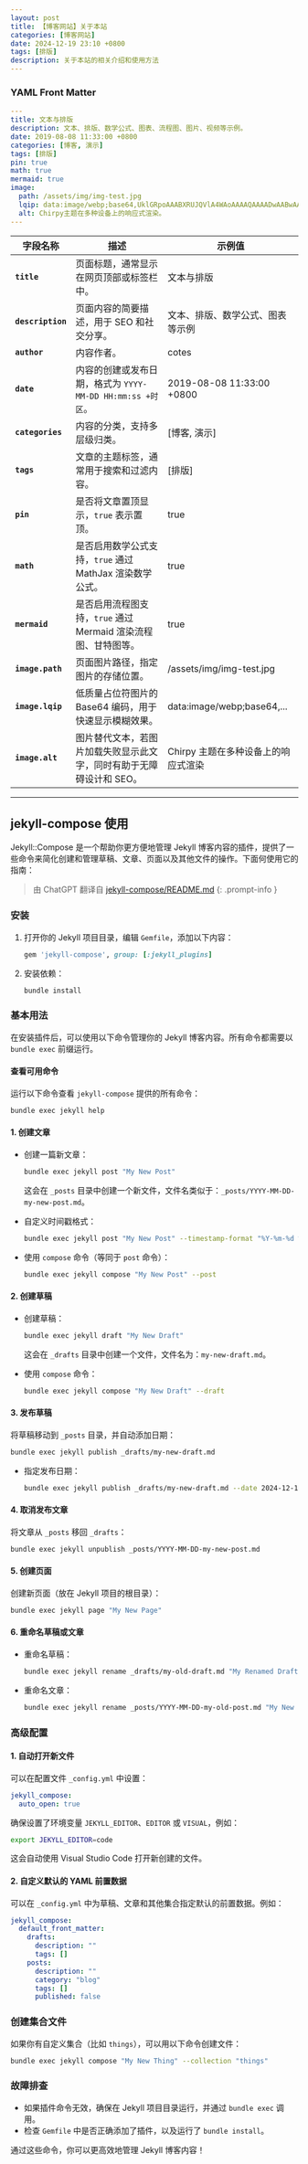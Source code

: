 ```yaml
---
layout: post
title: 【博客网站】关于本站
categories: [博客网站]
date: 2024-12-19 23:10 +0800
tags: [排版]
description: 关于本站的相关介绍和使用方法
---
```


### YAML Front Matter

```yaml
---
title: 文本与排版
description: 文本、排版、数学公式、图表、流程图、图片、视频等示例。
date: 2019-08-08 11:33:00 +0800
categories: [博客, 演示]
tags: [排版]
pin: true
math: true
mermaid: true
image:
  path: /assets/img/img-test.jpg
  lqip: data:image/webp;base64,UklGRpoAAABXRUJQVlA4WAoAAAAQAAAADwAABwAAQUxQSDIAAAARL0AmbZurmr57yyIiqE8oiG0bejIYEQTgqiDA9vqnsUSI6H+oAERp2HZ65qP/VIAWAFZQOCBCAAAA8AEAnQEqEAAIAAVAfCWkAALp8sF8rgRgAP7o9FDvMCkMde9PK7euH5M1m6VWoDXf2FkP3BqV0ZYbO6NA/VFIAAAA
  alt: Chirpy主题在多种设备上的响应式渲染。
---
```

| 字段名称          | 描述                                                                 | 示例值                              |
| ----------------- | -------------------------------------------------------------------- | ----------------------------------- |
| **`title`**       | 页面标题，通常显示在网页顶部或标签栏中。                             | 文本与排版                          |
| **`description`** | 页面内容的简要描述，用于 SEO 和社交分享。                            | 文本、排版、数学公式、图表等示例    |
| **`author`**      | 内容作者。                                                           | cotes                               |
| **`date`**        | 内容的创建或发布日期，格式为 `YYYY-MM-DD HH:mm:ss +时区`。           | 2019-08-08 11:33:00 +0800           |
| **`categories`**  | 内容的分类，支持多层级归类。                                         | [博客, 演示]                        |
| **`tags`**        | 文章的主题标签，通常用于搜索和过滤内容。                             | [排版]                              |
| **`pin`**         | 是否将文章置顶显示，`true` 表示置顶。                                | true                                |
| **`math`**        | 是否启用数学公式支持，`true` 通过 MathJax 渲染数学公式。             | true                                |
| **`mermaid`**     | 是否启用流程图支持，`true` 通过 Mermaid 渲染流程图、甘特图等。       | true                                |
| **`image.path`**  | 页面图片路径，指定图片的存储位置。                                   | /assets/img/img-test.jpg            |
| **`image.lqip`**  | 低质量占位符图片的 Base64 编码，用于快速显示模糊效果。               | data:image/webp;base64,...          |
| **`image.alt`**   | 图片替代文本，若图片加载失败显示此文字，同时有助于无障碍设计和 SEO。 | Chirpy 主题在多种设备上的响应式渲染 |

---

## jekyll-compose 使用

Jekyll::Compose 是一个帮助你更方便地管理 Jekyll 博客内容的插件，提供了一些命令来简化创建和管理草稿、文章、页面以及其他文件的操作。下面何使用它的指南：

> 由 ChatGPT 翻译自 [jekyll-compose/README.md](https://github.com/jekyll/jekyll-compose/blob/master/README.md)
 {: .prompt-info }

### **安装**

1. 打开你的 Jekyll 项目目录，编辑 `Gemfile`，添加以下内容：

   ```ruby
   gem 'jekyll-compose', group: [:jekyll_plugins]
   ```

2. 安装依赖：

   ```bash
   bundle install
   ```

### **基本用法**

在安装插件后，可以使用以下命令管理你的 Jekyll 博客内容。所有命令都需要以 `bundle exec` 前缀运行。

#### **查看可用命令**

运行以下命令查看 `jekyll-compose` 提供的所有命令：

```bash
bundle exec jekyll help
```

#### **1. 创建文章**

- 创建一篇新文章：

  ```bash
  bundle exec jekyll post "My New Post"
  ```

  这会在 `_posts` 目录中创建一个新文件，文件名类似于：`_posts/YYYY-MM-DD-my-new-post.md`。

- 自定义时间戳格式：

  ```bash
  bundle exec jekyll post "My New Post" --timestamp-format "%Y-%m-%d %H:%M:%S %z"
  ```

- 使用 `compose` 命令（等同于 `post` 命令）：

  ```bash
  bundle exec jekyll compose "My New Post" --post
  ```

#### **2. 创建草稿**

- 创建草稿：

  ```bash
  bundle exec jekyll draft "My New Draft"
  ```

  这会在 `_drafts` 目录中创建一个文件，文件名为：`my-new-draft.md`。

- 使用 `compose` 命令：

  ```bash
  bundle exec jekyll compose "My New Draft" --draft
  ```

#### **3. 发布草稿**

将草稿移动到 `_posts` 目录，并自动添加日期：

```bash
bundle exec jekyll publish _drafts/my-new-draft.md
```

- 指定发布日期：

  ```bash
  bundle exec jekyll publish _drafts/my-new-draft.md --date 2024-12-19
  ```

#### **4. 取消发布文章**

将文章从 `_posts` 移回 `_drafts`：

```bash
bundle exec jekyll unpublish _posts/YYYY-MM-DD-my-new-post.md
```

#### **5. 创建页面**

创建新页面（放在 Jekyll 项目的根目录）：

```bash
bundle exec jekyll page "My New Page"
```

#### **6. 重命名草稿或文章**

- 重命名草稿：

  ```bash
  bundle exec jekyll rename _drafts/my-old-draft.md "My Renamed Draft"
  ```

- 重命名文章：

  ```bash
  bundle exec jekyll rename _posts/YYYY-MM-DD-my-old-post.md "My New Post"
  ```

### **高级配置**

#### **1. 自动打开新文件**

可以在配置文件 `_config.yml` 中设置：

```yaml
jekyll_compose:
  auto_open: true
```

确保设置了环境变量 `JEKYLL_EDITOR`、`EDITOR` 或 `VISUAL`，例如：

```bash
export JEKYLL_EDITOR=code
```

这会自动使用 Visual Studio Code 打开新创建的文件。

#### **2. 自定义默认的 YAML 前置数据**

可以在 `_config.yml` 中为草稿、文章和其他集合指定默认的前置数据。例如：

```yaml
jekyll_compose:
  default_front_matter:
    drafts:
      description: ""
      tags: []
    posts:
      description: ""
      category: "blog"
      tags: []
      published: false
```

### **创建集合文件**

如果你有自定义集合（比如 `things`），可以用以下命令创建文件：

```bash
bundle exec jekyll compose "My New Thing" --collection "things"
```

### **故障排查**

- 如果插件命令无效，确保在 Jekyll 项目目录运行，并通过 `bundle exec` 调用。
- 检查 `Gemfile` 中是否正确添加了插件，以及运行了 `bundle install`。

通过这些命令，你可以更高效地管理 Jekyll 博客内容！
